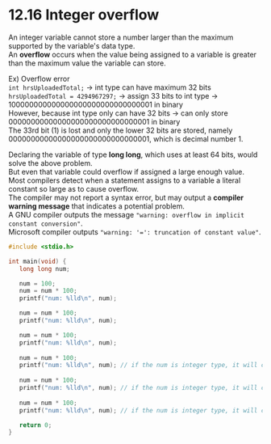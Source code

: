 # 12.16 Integer overflow

An integer variable cannot store a number larger than the maximum supported by the variable's data type.   
An **overflow** occurs when the value being assigned to a variable is greater than the maximum value the variable can store.   

Ex) Overflow error   
``int hrsUploadedTotal;`` -> int type can have maximum 32 bits   
``hrsUploadedTotal = 4294967297;`` -> assign 33 bits to int type -> 100000000000000000000000000000001 in binary   
However, because int type only can have 32 bits -> can only store 00000000000000000000000000000001 in binary   
The 33rd bit (1) is lost and only the lower 32 bits are stored, namely 00000000000000000000000000000001, which is decimal number 1.   

Declaring the variable of type **long long**, which uses at least 64 bits, would solve the above problem.   
But even that variable could overflow if assigned a large enough value.   
Most compilers detect when a statement assigns to a variable a literal constant so large as to cause overflow.   
The compiler may not report a syntax error, but may output a **compiler warning message** that indicates a potential problem.   
A GNU compiler outputs the message ``"warning: overflow in implicit constant conversion"``.   
Microsoft compiler outputs ``"warning: '=': truncation of constant value"``.   

```c
#include <stdio.h>

int main(void) {
   long long num;

   num = 100;
   num = num * 100;
   printf("num: %lld\n", num);

   num = num * 100;
   printf("num: %lld\n", num);

   num = num * 100;
   printf("num: %lld\n", num);
   
   num = num * 100;
   printf("num: %lld\n", num); // if the num is integer type, it will cause overflow.
   
   num = num * 100;
   printf("num: %lld\n", num); // if the num is integer type, it will cause overflow.
   
   num = num * 100;
   printf("num: %lld\n", num); // if the num is integer type, it will cause overflow.

   return 0;
}
```
